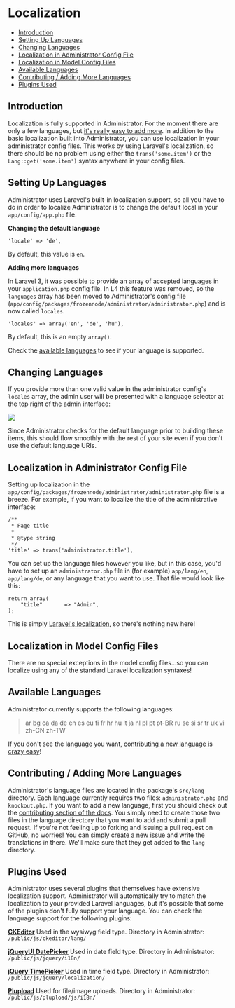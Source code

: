 # Localization

- [Introduction](#introduction)
- [Setting Up Languages](#setting-up-languages)
- [Changing Languages](#changing-languages)
- [Localization in Administrator Config File](#localization-in-administrator-config-file)
- [Localization in Model Config Files](#localization-in-model-config-files)
- [Available Languages](#available-languages)
- [Contributing / Adding More Languages](#contributing)
- [Plugins Used](#plugins-used)

<a name="introduction"></a>
## Introduction

Localization is fully supported in Administrator. For the moment there are only a few languages, but [it's really easy to add more](#contributing). In addition to the basic localization built into Administrator, you can use localization in your administrator config files. This works by using Laravel's localization, so there should be no problem using either the `trans('some.item')` or the `Lang::get('some.item')` syntax anywhere in your config files.

<a name="setting-up-languages"></a>
## Setting Up Languages

Administrator uses Laravel's built-in localization support, so all you have to do in order to localize Administrator is to change the default local in your `app/config/app.php` file.

**Changing the default language**

	'locale' => 'de',

By default, this value is `en`.

**Adding more languages**

In Laravel 3, it was possible to provide an array of accepted languages in your `application.php` config file. In L4 this feature was removed, so the `languages` array has been moved to Administrator's config file (`app/config/packages/frozennode/administrator/administrator.php`) and is now called `locales`.

	'locales' => array('en', 'de', 'hu'),

By default, this is an empty `array()`.

Check the [available languages](#available-languages) to see if your language is supported.

<a name="changing-languages"></a>
## Changing Languages

If you provide more than one valid value in the administrator config's `locales` array, the admin user will be presented with a language selector at the top right of the admin interface:

<img src="https://raw.github.com/FrozenNode/Laravel-Administrator/master/examples/images/localization.png" />

Since Administrator checks for the default language prior to building these items, this should flow smoothly with the rest of your site even if you don't use the default language URIs.

<a name="localization-in-administrator-config-file"></a>
## Localization in Administrator Config File

Setting up localization in the `app/config/packages/frozennode/administrator/administrator.php` file is a breeze. For example, if you want to localize the title of the administrative interface:

	/**
	 * Page title
	 *
	 * @type string
	 */
	'title' => trans('administrator.title'),

You can set up the language files however you like, but in this case, you'd have to set up an `administrator.php` file in (for example) `app/lang/en`, `app/lang/de`, or any language that you want to use. That file would look like this:

	return array(
		"title"       => "Admin",
	);

This is simply [Laravel's localization](http://laravel.com/docs/localization), so there's nothing new here!

<a name="localization-in-model-config-files"></a>
## Localization in Model Config Files

There are no special exceptions in the model config files...so you can localize using any of the standard Laravel localization syntaxes!

<a name="available-languages"></a>
## Available Languages

Administrator currently supports the following languages:

> ar bg ca da de en es eu fi fr hr hu it ja nl pl pt pt-BR ru se si sr tr uk vi zh-CN zh-TW

If you don't see the language you want, [contributing a new language is crazy easy](#contributing)!

<a name="contributing"></a>
## Contributing / Adding More Languages

Administrator's language files are located in the package's `src/lang` directory. Each language currently requires two files: `administrator.php` and `knockout.php`. If you want to add a new language, first you should check out the [contributing section of the docs](/docs/contributing). You simply need to create those two files in the language directory that you want to add and submit a pull request. If you're not feeling up to forking and issuing a pull request on GitHub, no worries! You can simply [create a new issue](https://github.com/FrozenNode/Laravel-Administrator/issues) and write the translations in there. We'll make sure that they get added to the `lang` directory.

<a name="plugins-used"></a>
## Plugins Used

Administrator uses several plugins that themselves have extensive localization support. Administrator will automatically try to match the localization to your provided Laravel languages, but it's possible that some of the plugins don't fully support your language. You can check the language support for the following plugins:

**[CKEditor](http://ckeditor.com/)**
Used in the wysiwyg field type. Directory in Administrator: `/public/js/ckeditor/lang/`

**[jQueryUI DatePicker](http://jqueryui.com/datepicker/)**
Used in date field type. Directory in Administrator: `/public/js/jquery/i18n/`

**[jQuery TimePicker](http://jonthornton.github.com/jquery-timepicker/)**
Used in time field type. Directory in Administrator: `/public/js/jquery/localization/`

**[Plupload](http://www.plupload.com/)**
Used for file/image uploads. Directory in Administrator: `/public/js/plupload/js/i18n/`
